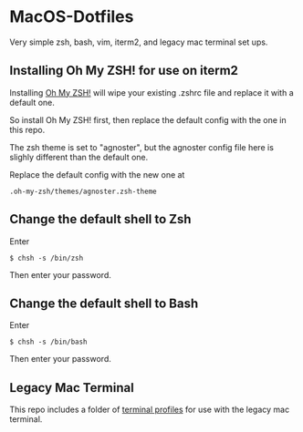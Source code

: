 # MacOS-Dotfiles

Very simple zsh, bash, vim, iterm2, and legacy mac terminal set ups.

## Installing Oh My ZSH! for use on iterm2

Installing [Oh My ZSH!](https://ohmyz.sh/) will wipe your existing .zshrc file and replace it with a default one. 

So install Oh My ZSH! first, then replace the default config with the one in this repo.

The zsh theme is set to "agnoster", but the agnoster config file here is slighly different than the default one.

Replace the default config with the new one at

```
.oh-my-zsh/themes/agnoster.zsh-theme
```

## Change the default shell to Zsh

Enter

```
$ chsh -s /bin/zsh
```

Then enter your password.

## Change the default shell to Bash

Enter

```
$ chsh -s /bin/bash
```

Then enter your password.

## Legacy Mac Terminal

This repo includes a folder of [terminal profiles](https://support.apple.com/en-gb/guide/terminal/trml107/mac) for use with the legacy mac terminal. 
